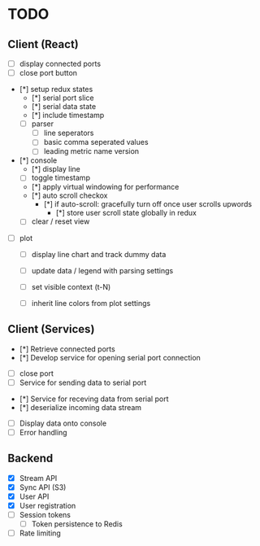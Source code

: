 # TODO

## Client (React)
- [ ] display connected ports
- [ ] close port button
- [*] setup redux states
    - [*] serial port slice
    - [*] serial data state
    - [*] include timestamp
    - [ ] parser
        - [ ] line seperators
        - [ ] basic comma seperated values
        - [ ] leading metric name version
- [*] console
    - [*] display line
    - [ ] toggle timestamp
    - [*] apply virtual windowing for performance
    - [*] auto scroll checkox
        - [*] if auto-scroll: gracefully turn off once user scrolls upwords
            - [*] store user scroll state globally in redux
    - [ ] clear / reset view
- [ ] plot
    - [ ] display line chart and track dummy data
    - [ ] update data / legend with parsing settings
    - [ ] set visible context (t-N)
    - [ ] inherit line colors from plot settings


## Client (Services)
- [*] Retrieve connected ports
- [*] Develop service for opening serial port connection
- [ ] close port
- [ ] Service for sending data to serial port
- [*] Service for receving data from serial port
- [*] deserialize incoming data stream
- [ ] Display data onto console
- [ ] Error handling

## Backend
- [x] Stream API
- [x] Sync API (S3)
- [x] User API
- [x] User registration
- [ ] Session tokens
    - [ ] Token persistence to Redis
- [ ] Rate limiting
